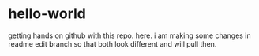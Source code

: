 # hello-world
getting hands on github with this repo.
here. i am making some changes in readme edit branch so that both look different and will pull then.
